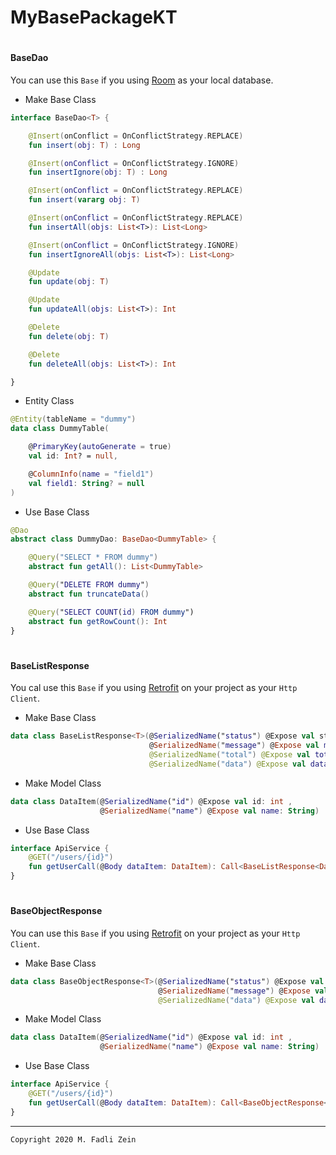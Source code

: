 # MyBasePackageKT

#
#### BaseDao

You can use this `Base` if you using [Room](https://developer.android.com/training/data-storage/room?hl=id) as your local database.

- Make Base Class
```kotlin
interface BaseDao<T> {

    @Insert(onConflict = OnConflictStrategy.REPLACE)
    fun insert(obj: T) : Long

    @Insert(onConflict = OnConflictStrategy.IGNORE)
    fun insertIgnore(obj: T) : Long

    @Insert(onConflict = OnConflictStrategy.REPLACE)
    fun insert(vararg obj: T)

    @Insert(onConflict = OnConflictStrategy.REPLACE)
    fun insertAll(objs: List<T>): List<Long>

    @Insert(onConflict = OnConflictStrategy.IGNORE)
    fun insertIgnoreAll(objs: List<T>): List<Long>

    @Update
    fun update(obj: T)

    @Update
    fun updateAll(objs: List<T>): Int

    @Delete
    fun delete(obj: T)

    @Delete
    fun deleteAll(objs: List<T>): Int

}
```

- Entity Class
```kotlin
@Entity(tableName = "dummy")
data class DummyTable(

    @PrimaryKey(autoGenerate = true)
    val id: Int? = null,

    @ColumnInfo(name = "field1")
    val field1: String? = null
)
```

- Use Base Class
```kotlin
@Dao
abstract class DummyDao: BaseDao<DummyTable> {

    @Query("SELECT * FROM dummy")
    abstract fun getAll(): List<DummyTable>

    @Query("DELETE FROM dummy")
    abstract fun truncateData()

    @Query("SELECT COUNT(id) FROM dummy")
    abstract fun getRowCount(): Int
}
```

#
#### BaseListResponse
You cal use this `Base` if you using [Retrofit](https://square.github.io/retrofit/) on your project as your `Http Client`.

- Make Base Class
```kotlin
data class BaseListResponse<T>(@SerializedName("status") @Expose val status: String,
                               @SerializedName("message") @Expose val message: String?,
                               @SerializedName("total") @Expose val total: Int?,
                               @SerializedName("data") @Expose val data: List<T>?)
```

- Make Model Class
```kotlin
data class DataItem(@SerializedName("id") @Expose val id: int ,
                    @SerializedName("name") @Expose val name: String)
```

- Use Base Class
```kotlin
interface ApiService {
    @GET("/users/{id}")
    fun getUserCall(@Body dataItem: DataItem): Call<BaseListResponse<DataItem>>
}
```

#
#### BaseObjectResponse
You can use this `Base` if you using [Retrofit](https://square.github.io/retrofit/) on your project as your `Http Client`.

- Make Base Class
```kotlin
data class BaseObjectResponse<T>(@SerializedName("status") @Expose val status: String,
                                 @SerializedName("message") @Expose val message: String?,
                                 @SerializedName("data") @Expose val data: T?)
```

- Make Model Class
```kotlin
data class DataItem(@SerializedName("id") @Expose val id: int ,
                    @SerializedName("name") @Expose val name: String)
```

- Use Base Class
```kotlin
interface ApiService {
    @GET("/users/{id}")
    fun getUserCall(@Body dataItem: DataItem): Call<BaseObjectResponse<DataItem>>
}
```

---

```
Copyright 2020 M. Fadli Zein
```